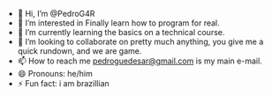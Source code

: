 - 👋 Hi, I’m @PedroG4R
- 👀 I’m interested in Finally learn how to program for real.
- 🌱 I’m currently learning the basics on a technical course.
- 💞️ I’m looking to collaborate on pretty much anything, you give me a quick rundown, and we are game.
- 📫 How to reach me pedroguedesar@gmail.com is my main e-mail.
- 😄 Pronouns: he/him
- ⚡ Fun fact: i am brazillian

<!---
PedroG4R/PedroG4R is a ✨ special ✨ repository because its `README.md` (this file) appears on your GitHub profile.
You can click the Preview link to take a look at your changes.
--->

